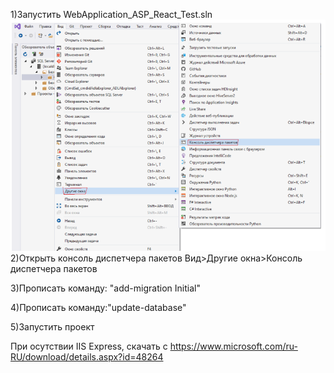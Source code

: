 1)Запустить WebApplication_ASP_React_Test.sln
![Image alt](https://github.com/dmitriypark/WebApplication_ASP_React_Test/blob/master/imgForMD/tut1.PNG)
2)Открыть консоль диспетчера пакетов
Вид>Другие окна>Консоль диспетчера пакетов
 

3)Прописать команду: "add-migration Initial"
 

4)Прописать команду:"update-database"
 

5)Запустить проект 
 
При осутствии IIS Express, скачать с  https://www.microsoft.com/ru-RU/download/details.aspx?id=48264



